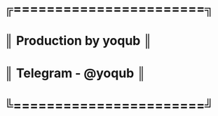 # ╔=======================╗
# ║ Production by yoqub   ║
# ║ Telegram - @yoqub     ║
# ╚=======================╝
